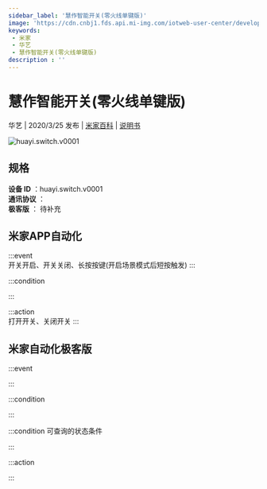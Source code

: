 ```yaml
---
sidebar_label: '慧作智能开关(零火线单键版)'
image: 'https://cdn.cnbj1.fds.api.mi-img.com/iotweb-user-center/developer_1679047686627thMi0zmn.png?GalaxyAccessKeyId=AKVGLQWBOVIRQ3XLEW&Expires=9223372036854775807&Signature=gBuEawR8wjp6QW+TV2KgAxqmQqQ='
keywords: 
 - 米家
 - 华艺
 - 慧作智能开关(零火线单键版)
description : ''
---
```

# 慧作智能开关(零火线单键版)

华艺 | 2020/3/25 发布 | [米家百科](https://home.mi.com/webapp/content/baike/product/index.html?model=huayi.switch.v0001) | [说明书](https://home.mi.com/views/introduction.html?model=huayi.switch.v0001&region=cn)

![huayi.switch.v0001](https://cdn.cnbj1.fds.api.mi-img.com/iotweb-user-center/developer_1679047686627thMi0zmn.png?GalaxyAccessKeyId=AKVGLQWBOVIRQ3XLEW&Expires=9223372036854775807&Signature=gBuEawR8wjp6QW+TV2KgAxqmQqQ=)

## 规格  
> 
**设备 ID** ：huayi.switch.v0001  
**通讯协议** ：  
**极客版**  ： 待补充 


## 米家APP自动化  

:::event  
开关开启、开关关闭、长按按键(开启场景模式后短按触发)
:::

:::condition  

:::

:::action   
打开开关、关闭开关
:::

## 米家自动化极客版  

:::event  

:::

:::condition  

:::

:::condition 可查询的状态条件  

:::

:::action  

:::

        
